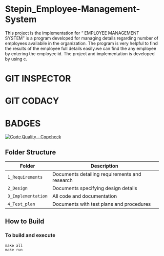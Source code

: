# Stepin_Employee-Management-System
This project is the implementation for “ EMPLOYEE MANAGEMENT SYSTEM”  is a program developed for managing details regarding number of employees availabile in the organization.
The program is very helpful to find the results of the employee full details easily.we can find the any employee by entering the employee id. The project and implementation is developed by using c.

# GIT INSPECTOR
# GIT CODACY

# BADGES
[![Code Quality - Cppcheck](https://github.com/sudhakarreddy4098/Stepin_Employee-Management-Sys/actions/workflows/cppcheck.yml/badge.svg)](https://github.com/sudhakarreddy4098/Stepin_Employee-Management-Sys/actions/workflows/cppcheck.yml)

 ## Folder Structure
|Folder             | Description |
|-------------------| -----------------------------------------|
| `1_Requirements`   | Documents detailing requirements and research|
| `2_Design`         | Documents specifying design details|
| `3_Implementation` | All code and documentation|
| `4_Test_plan`      | Documents with test plans and procedures|
  
  
  
  ## How to Build
  
  ### To build and execute
```
make all
make run
```
